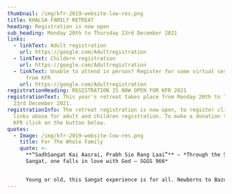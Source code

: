 ```yaml
---
thumbnail: /img/kfr-2019-website-low-res.png
title: KHALSA FAMILY RETREAT
heading: Registration is now open
sub_heading: Monday 20th to Thursday 23rd December 2021
links:
  - linkText: Adult registration
    url: https://google.com/Adultregistration
  - linkText: Childern registration
    url: https://google.com/Adultregistration
  - linkText: Unable to attend in person? Register for some virtual sessions live
      from KFR
    url: https://google.com/Adultregistration
registrationHeading: REGISTRATION IS NOW OPEN FOR KFR 2021
registrationText: This year's retreat takes place from Monday 20th to Thursday
  23rd December 2021.
registrationInfo: The retreat registration is now open, to register click on the
  links above for adult and children registration. To make a donation towards
  KFR click on the button below.
quotes:
  - Image: /img/kfr-2019-website-low-res.png
    title: For The Whole Family
    quote: >-
      **“SadhSangat Kai Aasrai, Prabh Sio Rang Laai”** – *Through the Saadh
      Sangat, one falls in love with God – SGGS 966*


      Young or old, this Sangat experience is for all. Newborns to Bazurag Siane (elders) can take fruit from this camp as it serves to cater for all age groups to grow spiritually, mentally and physically.
---
```

